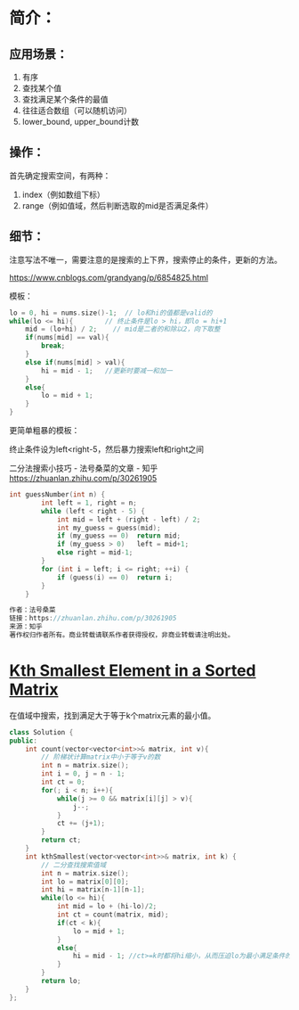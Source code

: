 # 简介：

## 应用场景：

1. 有序
2. 查找某个值
3. 查找满足某个条件的最值
4. 往往适合数组（可以随机访问）
5. lower_bound, upper_bound计数

## 操作：

首先确定搜索空间，有两种：

1. index（例如数组下标）
2. range（例如值域，然后判断选取的mid是否满足条件）

## 细节：

注意写法不唯一，需要注意的是搜索的上下界，搜索停止的条件，更新的方法。

<https://www.cnblogs.com/grandyang/p/6854825.html> 

模板：

```c++
lo = 0, hi = nums.size()-1;  // lo和hi的值都是valid的
while(lo <= hi){        // 终止条件是lo > hi，即lo = hi+1
    mid = (lo+hi) / 2;    // mid是二者的和除以2，向下取整
    if(nums[mid] == val){
        break;
    }
    else if(nums[mid] > val){
        hi = mid - 1;   //更新时要减一和加一
    }
    else{
        lo = mid + 1;
    }
}
```

更简单粗暴的模板：

终止条件设为left<right-5，然后暴力搜索left和right之间

二分法搜索小技巧 - 法号桑菜的文章 - 知乎 https://zhuanlan.zhihu.com/p/30261905 

```c++
int guessNumber(int n) {
        int left = 1, right = n;
        while (left < right - 5) {
            int mid = left + (right - left) / 2;
            int my_guess = guess(mid);
            if (my_guess == 0)  return mid;
            if (my_guess > 0)   left = mid+1;
            else right = mid-1;
        }
        for (int i = left; i <= right; ++i) {
            if (guess(i) == 0)  return i;
        }
    }

作者：法号桑菜
链接：https://zhuanlan.zhihu.com/p/30261905
来源：知乎
著作权归作者所有。商业转载请联系作者获得授权，非商业转载请注明出处。
```

# [Kth Smallest Element in a Sorted Matrix ](<https://leetcode.com/problems/kth-smallest-element-in-a-sorted-matrix/>)

在值域中搜索，找到满足大于等于k个matrix元素的最小值。

```c++
class Solution {
public:
    int count(vector<vector<int>>& matrix, int v){
        // 阶梯状计算matrix中小于等于v的数
        int n = matrix.size();
        int i = 0, j = n - 1;
        int ct = 0;
        for(; i < n; i++){
            while(j >= 0 && matrix[i][j] > v){
                j--;
            }
            ct += (j+1);
        }
        return ct;
    }
    int kthSmallest(vector<vector<int>>& matrix, int k) {
        // 二分查找搜索值域
        int n = matrix.size();
        int lo = matrix[0][0];
        int hi = matrix[n-1][n-1];
        while(lo <= hi){
            int mid = lo + (hi-lo)/2;
            int ct = count(matrix, mid);
            if(ct < k){
                lo = mid + 1;
            }
            else{
                hi = mid - 1; //ct>=k时都将hi缩小，从而压迫lo为最小满足条件的数
            }
        }
        return lo;
    }
};
```

